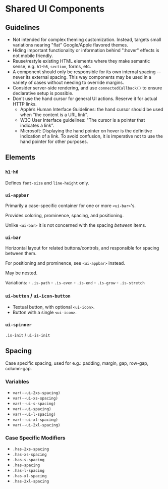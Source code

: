 # Shared UI Components

## Guidelines

- Not intended for complex theming customization.
  Instead, targets small variations nearing "flat" Google/Apple flavored themes.
- Hiding important functionality or information behind ":hover" effects is not mobile friendly.
- Reuse/restyle existing HTML elements where they make semantic sense, e.g. `h1`-`h6`, `section`, forms, etc.
- A component should only be responsible for its own internal spacing -- never its external spacing.
  This way components may be used in a variety of cases without needing to override margins.
- Consider server-side rendering, and use `connectedCallback()` to ensure declarative setup is possible.
- Don't use the hand cursor for general UI actions. Reserve it for actual HTTP links.
  - Apple’s Human Interface Guidelines: the hand cursor should be used when “the content is a URL link”.
  - W3C User Interface guidelines: "The cursor is a pointer that indicates a link”.
  - Microsoft: Displaying the hand pointer on hover is the definitive indication of a link.
    To avoid confusion, it is imperative not to use the hand pointer for other purposes.

## Elements

### `h1`-`h6`

Defines `font-size` and `line-height` only.

### `ui-appbar`

Primarily a case-specific container for one or more `<ui-bar>`'s.

Provides coloring, prominence, spacing, and positioning.

Unlike `<ui-bar>` it is not concerned with the spacing *between* items.

### `ui-bar`

Horizontal layout for related buttons/controls, and responsible for spacing between them.

For positioning and prominence, see `<ui-appbar>` instead.

May be nested.

Variations:
    - `.is-path`
    - `.is-even`
    - `.is-end`
    - `.is-grow`
    - `.is-stretch`

### `ui-button` / `ui-icon-button`

- Textual button, with optional `<ui-icon>`.
- Button with a single `<ui-icon>`.

### `ui-spinner`

`.is-init` / `ui-is-init`

## Spacing

Case specific spacing, used for e.g.: padding, margin, gap, row-gap, column-gap.

### Variables

- `var(--ui-2xs-spacing)`
- `var(--ui-xs-spacing)`
- `var(--ui-s-spacing)`
- `var(--ui-spacing)`
- `var(--ui-l-spacing)`
- `var(--ui-xl-spacing)`
- `var(--ui-2xl-spacing)`

### Case Specific Modifiers

- `.has-2xs-spacing`
- `.has-xs-spacing`
- `.has-s-spacing`
- `.has-spacing`
- `.has-l-spacing`
- `.has-xl-spacing`
- `.has-2xl-spacing`
